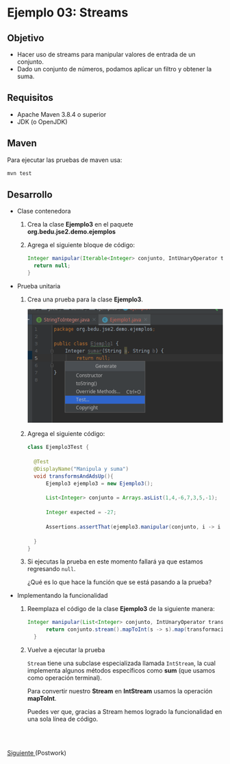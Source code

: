 # Ejemplo 03: Streams

## Objetivo

- Hacer uso de streams para manipular valores de entrada de un conjunto.
- Dado un conjunto de números, podamos aplicar un filtro y obtener la suma.

## Requisitos

- Apache Maven 3.8.4 o superior
- JDK (o OpenJDK)

## Maven

Para ejecutar las pruebas de maven usa:

```bash
mvn test
```

## Desarrollo

- Clase contenedora

  1. Crea la clase **Ejemplo3** en el paquete **org.bedu.jse2.demo.ejemplos**

  2. Agrega el siguiente bloque de código:

      ```java
      Integer manipular(Iterable<Integer> conjunto, IntUnaryOperator transformacion){
        return null;
      }
      ```

- Prueba unitaria

  1. Crea una prueba para la clase **Ejemplo3**.
    
      ![Crear prueba](img/figura01.png)
    
  2. Agrega el siguiente código:

      ```java
      class Ejemplo3Test {

        @Test
        @DisplayName("Manipula y suma")
        void transformsAndAdsUp(){
            Ejemplo3 ejemplo3 = new Ejemplo3();

            List<Integer> conjunto = Arrays.asList(1,4,-6,7,3,5,-1);

            Integer expected = -27;

            Assertions.assertThat(ejemplo3.manipular(conjunto, i -> i < 0 ? i:-i)).isEqualTo(expected);

        }
      }
      ```

  3. Si ejecutas la prueba en este momento fallará ya que estamos regresando `null`.

      ¿Qué es lo que hace la función que se está pasando a la prueba?


- Implementando la funcionalidad 

  1. Reemplaza el código de la clase **Ejemplo3** de la siguiente manera:
  
      ```java
      Integer manipular(List<Integer> conjunto, IntUnaryOperator transformacion){
            return conjunto.stream().mapToInt(s -> s).map(transformacion).sum();
        }
      ```

  2. Vuelve a ejecutar la prueba

      `Stream` tiene una subclase especializada llamada `IntStream`, la cual implementa algunos métodos específicos como **sum** (que usamos como operación terminal). 

      Para convertir nuestro **Stream** en **IntStream** usamos la operación **mapToInt**.

      Puedes ver que, gracias a Stream hemos logrado la funcionalidad en una sola línea de código.



<br/>
<br/>

[Siguiente ](../Postwork/Readme.md)(Postwork)
